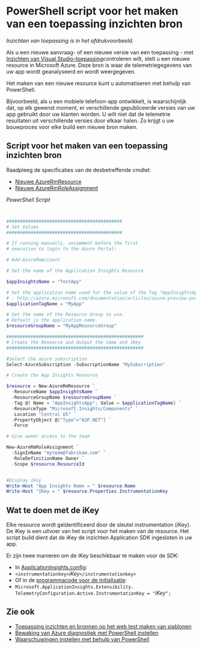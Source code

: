 <properties 
    pageTitle="PowerShell script voor het maken van een toepassing inzichten bron" 
    description="Automatiseren van het maken van de inzichten van toepassing." 
    services="application-insights" 
    documentationCenter="windows"
    authors="alancameronwills" 
    manager="douge"/>

<tags 
    ms.service="application-insights" 
    ms.workload="tbd" 
    ms.tgt_pltfrm="ibiza" 
    ms.devlang="na" 
    ms.topic="article" 
    ms.date="02/19/2016" 
    ms.author="awills"/>

#  <a name="powershell-script-to-create-an-application-insights-resource"></a>PowerShell script voor het maken van een toepassing inzichten bron

*Inzichten van toepassing is in het afdrukvoorbeeld.*

Als u een nieuwe aanvraag- of een nieuwe versie van een toepassing - met [Inzichten van Visual Studio-toepassing](https://azure.microsoft.com/services/application-insights/)controleren wilt, stelt u een nieuwe resource in Microsoft Azure. Deze bron is waar de telemetriegegevens van uw app wordt geanalyseerd en wordt weergegeven. 

Het maken van een nieuwe resource kunt u automatiseren met behulp van PowerShell.

Bijvoorbeeld, als u een mobiele telefoon-app ontwikkelt, is waarschijnlijk dat, op elk gewenst moment, er verschillende gepubliceerde versies van uw app gebruikt door uw klanten worden. U wilt niet dat de telemetrie resultaten uit verschillende versies door elkaar halen. Zo krijgt u uw bouwproces voor elke build een nieuwe bron maken.

## <a name="script-to-create-an-application-insights-resource"></a>Script voor het maken van een toepassing inzichten bron

Raadpleeg de specificaties van de desbetreffende cmdlet:

* [Nieuwe AzureRmResource](https://msdn.microsoft.com/library/mt652510.aspx)
* [Nieuwe AzureRmRoleAssignment](https://msdn.microsoft.com/library/mt678995.aspx)


*PowerShell Script*  

```PowerShell


###########################################
# Set Values
###########################################

# If running manually, uncomment before the first 
# execution to login to the Azure Portal:

# Add-AzureRmAccount

# Set the name of the Application Insights Resource

$appInsightsName = "TestApp"

# Set the application name used for the value of the Tag "AppInsightsApp" 
# - http://azure.microsoft.com/documentation/articles/azure-preview-portal-using-tags/
$applicationTagName = "MyApp"

# Set the name of the Resource Group to use.  
# Default is the application name.
$resourceGroupName = "MyAppResourceGroup"

###################################################
# Create the Resource and Output the name and iKey
###################################################

#Select the azure subscription
Select-AzureSubscription -SubscriptionName "MySubscription"

# Create the App Insights Resource

$resource = New-AzureRmResource `
  -ResourceName $appInsightsName `
  -ResourceGroupName $resourceGroupName `
  -Tag @{ Name = "AppInsightsApp"; Value = $applicationTagName} `
  -ResourceType "Microsoft.Insights/Components" `
  -Location "Central US" `
  -PropertyObject @{"Type"="ASP.NET"} `
  -Force

# Give owner access to the team

New-AzureRmRoleAssignment `
  -SignInName "myteam@fabrikam.com" `
  -RoleDefinitionName Owner `
  -Scope $resource.ResourceId 


#Display iKey
Write-Host "App Insights Name = " $resource.Name
Write-Host "IKey = " $resource.Properties.InstrumentationKey

```

## <a name="what-to-do-with-the-ikey"></a>Wat te doen met de iKey

Elke resource wordt geïdentificeerd door de sleutel instrumentation (iKey). De iKey is een uitvoer van het script voor het maken van de resource. Het script build dient dat de iKey de inzichten Application SDK ingesloten in uw app.

Er zijn twee manieren om de iKey beschikbaar te maken voor de SDK:
  
* In [ApplicationInsights.config](app-insights-configuration-with-applicationinsights-config.md): 
 * `<instrumentationkey>`*iKey*`</instrumentationkey>`
* Of in de [programmacode voor de initialisatie](app-insights-api-custom-events-metrics.md): 
 * `Microsoft.ApplicationInsights.Extensibility.
    TelemetryConfiguration.Active.InstrumentationKey = "`*iKey*`";`



## <a name="see-also"></a>Zie ook

* [Toepassing inzichten en bronnen op het web test maken van sjablonen](app-insights-powershell.md)
* [Bewaking van Azure diagnostiek met PowerShell instellen](app-insights-powershell-azure-diagnostics.md) 
* [Waarschuwingen instellen met behulp van PowerShell](app-insights-powershell-alerts.md)

 